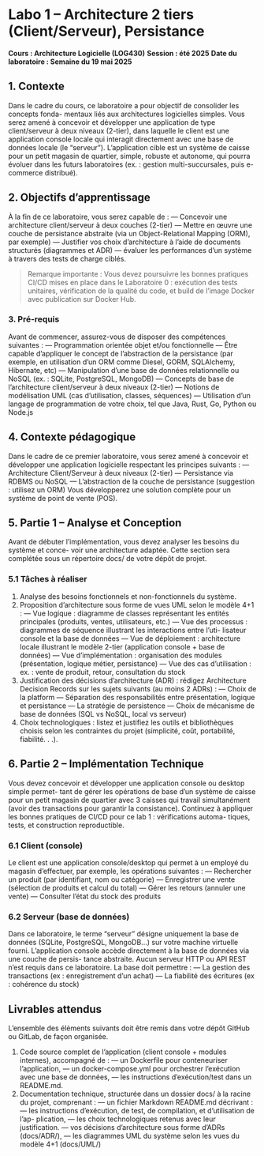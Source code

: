 # Labo 1 – Architecture 2 tiers (Client/Serveur), Persistance

**Cours : Architecture Logicielle (LOG430)**
**Session : été 2025**
**Date du laboratoire : Semaine du 19 mai 2025**

## 1. Contexte

Dans le cadre du cours, ce laboratoire a pour objectif de consolider les concepts fonda-
mentaux liés aux architectures logicielles simples. Vous serez amené à concevoir et développer
une application de type client/serveur à deux niveaux (2-tier), dans laquelle le client
est une application console locale qui interagit directement avec une base de données locale
(le “serveur”).
L’application cible est un système de caisse pour un petit magasin de quartier,
simple, robuste et autonome, qui pourra évoluer dans les futurs laboratoires (ex. : gestion
multi-succursales, puis e-commerce distribué).

## 2. Objectifs d’apprentissage

À la fin de ce laboratoire, vous serez capable de :
— Concevoir une architecture client/serveur à deux couches (2-tier)
— Mettre en œuvre une couche de persistance abstraite (via un Object-Relational Mapping
(ORM), par exemple)
— Justifier vos choix d’architecture à l’aide de documents structurés (diagrammes et ADR)
— évaluer les performances d’un système à travers des tests de charge ciblés.
>Remarque importante : Vous devez poursuivre les bonnes pratiques CI/CD
mises en place dans le Laboratoire 0 : exécution des tests unitaires, vérification
de la qualité du code, et build de l’image Docker avec publication sur Docker
Hub.

### 3. Pré-requis

Avant de commencer, assurez-vous de disposer des compétences suivantes :
— Programmation orientée objet et/ou fonctionnelle
— Être capable d’appliquer le concept de l’abstraction de la persistance (par exemple, en
utilisation d’un ORM comme Diesel, GORM, SQLAlchemy, Hibernate, etc)
— Manipulation d’une base de données relationnelle ou NoSQL (ex. : SQLite, PostgreSQL,
MongoDB)
— Concepts de base de l’architecture client/serveur à deux niveaux (2-tier)
— Notions de modélisation UML (cas d’utilisation, classes, séquences)
— Utilisation d’un langage de programmation de votre choix, tel que Java, Rust, Go,
Python ou Node.js

## 4. Contexte pédagogique

Dans le cadre de ce premier laboratoire, vous serez amené à concevoir et développer une
application logicielle respectant les principes suivants :
— Architecture Client/Serveur à deux niveaux (2-tier)
— Persistance via RDBMS ou NoSQL
— L’abstraction de la couche de persistance (suggestion : utilisez un ORM)
Vous développerez une solution complète pour un système de point de vente (POS).

## 5. Partie 1 – Analyse et Conception

Avant de débuter l’implémentation, vous devez analyser les besoins du système et conce-
voir une architecture adaptée. Cette section sera complétée sous un répertoire
docs/ de votre dépôt de projet.

### 5.1 Tâches à réaliser

1. Analyse des besoins fonctionnels et non-fonctionnels du système.
2. Proposition d’architecture sous forme de vues UML selon le modèle 4+1 :
    — Vue logique : diagramme de classes représentant les entités principales (produits,
    ventes, utilisateurs, etc.)
    — Vue des processus : diagrammes de séquence illustrant les interactions entre l’uti-
    lisateur console et la base de données
    — Vue de déploiement : architecture locale illustrant le modèle 2-tier (application
    console + base de données)
    — Vue d’implémentation : organisation des modules (présentation, logique métier,
    persistance)
    — Vue des cas d’utilisation : ex. : vente de produit, retour, consultation du stock
3. Justification des décisions d’architecture (ADR) : rédigez Architecture Decision
Records sur les sujets suivants (au moins 2 ADRs) :
    — Choix de la platform
    — Séparation des responsabilités entre présentation, logique et persistance
    — La stratégie de persistence
    — Choix de mécanisme de base de données (SQL vs NoSQL, local vs serveur)
4. Choix technologiques : listez et justifiez les outils et bibliothèques choisis selon les
contraintes du projet (simplicité, coût, portabilité, fiabilité. . .).

## 6. Partie 2 – Implémentation Technique

Vous devez concevoir et développer une application console ou desktop simple permet-
tant de gérer les opérations de base d’un système de caisse pour un petit magasin de quartier
avec 3 caisses qui travail simultanément (avoir des transactions pour garantir la consistance).
Continuez à appliquer les bonnes pratiques de CI/CD pour ce lab 1 : vérifications automa-
tiques, tests, et construction reproductible.

### 6.1 Client (console)

Le client est une application console/desktop qui permet à un employé du magasin
d’effectuer, par exemple, les opérations suivantes :
— Rechercher un produit (par identifiant, nom ou catégorie)
— Enregistrer une vente (sélection de produits et calcul du total)
— Gérer les retours (annuler une vente)
— Consulter l’état du stock des produits

### 6.2 Serveur (base de données)

Dans ce laboratoire, le terme “serveur” désigne uniquement la base de données (SQLite,
PostgreSQL, MongoDB...) sur votre machine virtuelle fourni.
L’application console accède directement à la base de données via une couche de persis-
tance abstraite. Aucun serveur HTTP ou API REST n’est requis dans ce laboratoire.
La base doit permettre :
— La gestion des transactions (ex : enregistrement d’un achat)
— La fiabilité des écritures (ex : cohérence du stock)

## Livrables attendus

L’ensemble des éléments suivants doit être remis dans votre dépôt GitHub ou GitLab, de
façon organisée.

1. Code source complet de l’application (client console + modules internes), accompagné
de :
    — un Dockerfile pour conteneuriser l’application,
    — un docker-compose.yml pour orchestrer l’exécution avec une base de données,
    — les instructions d’exécution/test dans un README.md.
2. Documentation technique, structurée dans un dossier docs/ à la racine du projet,
comprenant :
    — un fichier Markdown README.md décrivant :
    — les instructions d’exécution, de test, de compilation, et d’utilisation de l’ap-
    plication,
    — les choix technologiques retenus avec leur justification.
    — vos décisions d’architecture sous forme d’ADRs (docs/ADR/),
    — les diagrammes UML du système selon les vues du modèle 4+1 (docs/UML/)
